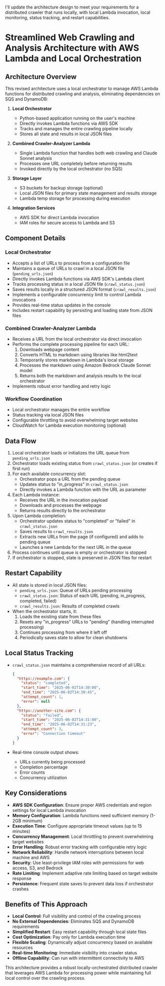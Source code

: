 I'll update the architecture design to meet your requirements for a distributed crawler that runs locally, with local Lambda invocation, local monitoring, status tracking, and restart capabilities.

# Streamlined Web Crawling and Analysis Architecture with AWS Lambda and Local Orchestration

## Architecture Overview
This revised architecture uses a local orchestrator to manage AWS Lambda functions for distributed crawling and analysis, eliminating dependencies on SQS and DynamoDB:

1. **Local Orchestrator**
   - Python-based application running on the user's machine
   - Directly invokes Lambda functions via AWS SDK
   - Tracks and manages the entire crawling pipeline locally
   - Stores all state and results in local JSON files

2. **Combined Crawler-Analyzer Lambda**
   - Single Lambda function that handles both web crawling and Claude Sonnet analysis
   - Processes one URL completely before returning results
   - Invoked directly by the local orchestrator (no SQS)

3. **Storage Layer**
   - S3 buckets for backup storage (optional)
   - Local JSON files for primary state management and results storage
   - Lambda temp storage for processing during execution

4. **Integration Services**
   - AWS SDK for direct Lambda invocation
   - IAM roles for secure access to Lambda and S3

## Component Details

### Local Orchestrator
- Accepts a list of URLs to process from a configuration file
- Maintains a queue of URLs to crawl in a local JSON file (`pending_urls.json`)
- Directly invokes Lambda functions via AWS SDK's Lambda client
- Tracks processing status in a local JSON file (`crawl_status.json`)
- Saves results locally in a structured JSON format (`crawl_results.json`)
- Implements a configurable concurrency limit to control Lambda invocations
- Provides real-time status updates in the console
- Includes restart capability by persisting and loading state from JSON files

### Combined Crawler-Analyzer Lambda
- Receives a URL from the local orchestrator via direct invocation
- Performs the complete processing pipeline for each URL:
  1. Downloads webpage content
  2. Converts HTML to markdown using libraries like html2text
  3. Temporarily stores markdown in Lambda's local storage
  4. Processes the markdown using Amazon Bedrock Claude Sonnet model
  5. Returns both the markdown and analysis results to the local orchestrator
- Implements robust error handling and retry logic

### Workflow Coordination
- Local orchestrator manages the entire workflow
- Status tracking via local JSON files
- Configurable throttling to avoid overwhelming target websites
- CloudWatch for Lambda execution monitoring (optional)

## Data Flow

1. Local orchestrator loads or initializes the URL queue from `pending_urls.json`
2. Orchestrator loads existing status from `crawl_status.json` (or creates if first run)
3. For each available concurrency slot:
   - Orchestrator pops a URL from the pending queue
   - Updates status to "in_progress" in `crawl_status.json`
   - Directly invokes a Lambda function with the URL as parameter
4. Each Lambda instance:
   - Receives the URL in the invocation payload
   - Downloads and processes the webpage
   - Returns results directly to the orchestrator
5. Upon Lambda completion:
   - Orchestrator updates status to "completed" or "failed" in `crawl_status.json`
   - Saves results to `crawl_results.json`
   - Extracts new URLs from the page (if configured) and adds to pending queue
   - Launches a new Lambda for the next URL in the queue
6. Process continues until queue is empty or orchestrator is stopped
7. If orchestrator is stopped, state is preserved in JSON files for restart

## Restart Capability

- All state is stored in local JSON files:
  - `pending_urls.json`: Queue of URLs pending processing
  - `crawl_status.json`: Status of each URL (pending, in_progress, completed, failed)
  - `crawl_results.json`: Results of completed crawls
- When the orchestrator starts, it:
  1. Loads the existing state from these files
  2. Resets any "in_progress" URLs to "pending" (handling interrupted processing)
  3. Continues processing from where it left off
  4. Periodically saves state to allow for clean shutdowns

## Local Status Tracking

- `crawl_status.json` maintains a comprehensive record of all URLs:
  ```json
  {
    "https://example.com": {
      "status": "completed",
      "start_time": "2025-06-02T14:30:00",
      "end_time": "2025-06-02T14:30:45",
      "attempt_count": 1,
      "error": null
    },
    "https://another-site.com": {
      "status": "failed",
      "start_time": "2025-06-02T14:31:00",
      "end_time": "2025-06-02T14:31:23",
      "attempt_count": 3,
      "error": "Connection timeout"
    }
  }
  ```

- Real-time console output shows:
  - URLs currently being processed
  - Completion percentage
  - Error counts
  - Concurrency utilization

## Key Considerations

- **AWS SDK Configuration**: Ensure proper AWS credentials and region settings for local Lambda invocation
- **Memory Configuration**: Lambda functions need sufficient memory (1-2GB minimum)
- **Execution Time**: Configure appropriate timeout values (up to 15 minutes)
- **Concurrency Management**: Local throttling to prevent overwhelming target websites
- **Error Handling**: Robust error tracking with configurable retry logic
- **Network Reliability**: Handle network interruptions between local machine and AWS
- **Security**: Use least-privilege IAM roles with permissions for web access, S3, and Bedrock
- **Rate Limiting**: Implement adaptive rate limiting based on target website response
- **Persistence**: Frequent state saves to prevent data loss if orchestrator crashes

## Benefits of This Approach

- **Local Control**: Full visibility and control of the crawling process
- **No External Dependencies**: Eliminates SQS and DynamoDB requirements
- **Simplified Restart**: Easy restart capability through local state files
- **Cost Optimization**: Pay only for Lambda execution time
- **Flexible Scaling**: Dynamically adjust concurrency based on available resources
- **Real-time Monitoring**: Immediate visibility into crawler status
- **Offline Capability**: Can run with intermittent connectivity to AWS

This architecture provides a robust locally-orchestrated distributed crawler that leverages AWS Lambda for processing power while maintaining full local control over the crawling process.